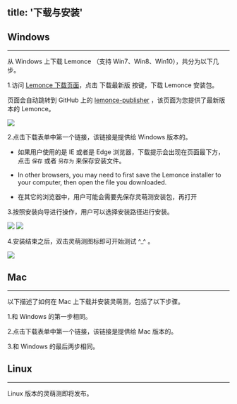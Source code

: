 title: '下载与安装'
---

## Windows
---

从 Windows 上下载 Lemonce （支持 Win7、Win8、Win10），共分为以下几步。

1.访问 [Lemonce 下载页面](https://www.lemonce.com)，点击 <span class="button">下载最新版 </span> 按键，下载 Lemonce 安装包。

页面会自动跳转到 GitHub 上的 [lemonce-publisher](https://github.com/lemonce/lemonce-publisher/releases) ，该页面为您提供了最新版本的 Lemonce。

<img class="large-images" src="/images/setup/interface-download-01.png">

2.点击下载表单中第一个链接，该链接是提供给 Windows 版本的。

- 如果用户使用的是 IE 或者是 Edge 浏览器，下载提示会出现在页面最下方，点击 `保存` 或者 `另存为` 来保存安装文件。

- In other browsers, you may need to first save the Lemonce installer to your computer, then open the file you downloaded. 
- 在其它的浏览器中，用户可能会需要先保存灵萌测安装包，再打开

3.按照安装向导进行操作，用户可以选择安装路径进行安装。

<img src="/images/setup/interface-download-02.png">
<img src="/images/setup/interface-download-03.png">

4.安装结束之后，双击灵萌测图标即可开始测试 ^_^ 。

<img src="/images/setup/interface-download-04.png">

<br>

## Mac
---

以下描述了如何在 Mac 上下载并安装灵萌测，包括了以下步骤。

1.和 Windows 的第一步相同。

2.点击下载表单中第一个链接，该链接是提供给 Mac 版本的。

3.和 Windows 的最后两步相同。
<br>

## Linux
---

Linux 版本的灵萌测即将发布。


